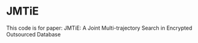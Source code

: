 # JMTiE
This code is for paper: JMTiE: A Joint Multi-trajectory Search in Encrypted Outsourced Database

